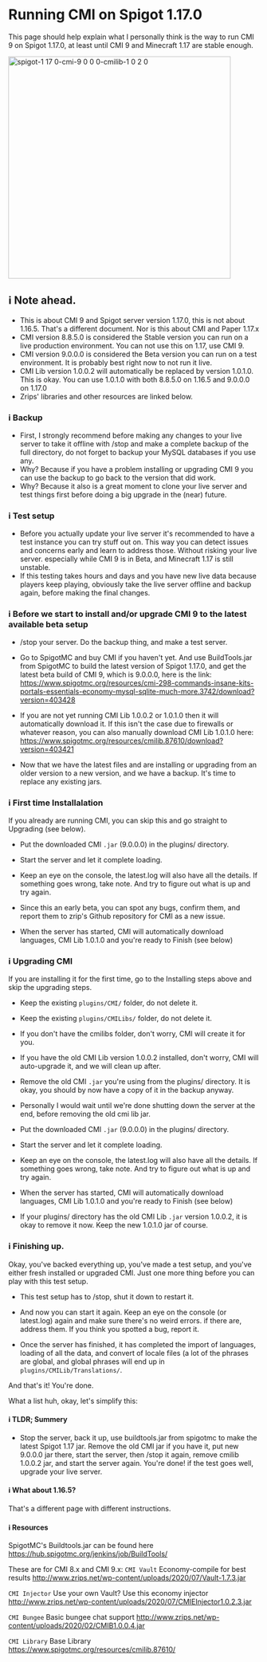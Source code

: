# Running CMI on Spigot 1.17.0

This page should help explain what I personally think is the way to run CMI 9 on Spigot 1.17.0, at least until CMI 9 and Minecraft 1.17 are stable enough.

<img width="446" alt="spigot-1 17 0-cmi-9 0 0 0-cmilib-1 0 2 0" src="https://user-images.githubusercontent.com/28841349/122257909-c1826600-ced0-11eb-9559-cf2f8c322413.png">

## <g-emoji class="g-emoji" alias="information_source" fallback-src="https://github.githubassets.com/images/icons/emoji/unicode/2139.png">ℹ️</g-emoji> Note ahead.

- This is about CMI 9 and Spigot server version 1.17.0, this is not about 1.16.5. That's a different document. Nor is this about CMI and Paper 1.17.x
- CMI version 8.8.5.0 is considered the Stable version you can run on a live production environment. You can not use this on 1.17, use CMI 9.
- CMI version 9.0.0.0 is considered the Beta version you can run on a test environment. It is probably best right now to not run it live.
- CMI Lib version 1.0.0.2 will automatically be replaced by version 1.0.1.0. This is okay. You can use 1.0.1.0 with both 8.8.5.0 on 1.16.5 and 9.0.0.0 on 1.17.0
- Zrips' libraries and other resources are linked below.

### <g-emoji class="g-emoji" alias="information_source" fallback-src="https://github.githubassets.com/images/icons/emoji/unicode/2139.png">ℹ️</g-emoji> Backup

- First, I strongly recommend before making any changes to your live server to take it offline with /stop and make a complete backup of the full directory, do not forget to backup your MySQL databases if you use any. 
- Why? Because if you have a problem installing or upgrading CMI 9 you can use the backup to go back to the version that did work.
- Why? Because it also is a great moment to clone your live server and test things first before doing a big upgrade in the (near) future.

### <g-emoji class="g-emoji" alias="information_source" fallback-src="https://github.githubassets.com/images/icons/emoji/unicode/2139.png">ℹ️</g-emoji> Test setup

- Before you actually update your live server it's recommended to have a test instance you can try stuff out on. This way you can detect issues and concerns early and learn to address those. Without risking your live server. especially while CMI 9 is in Beta, and Minecraft 1.17 is still unstable.
- If this testing takes hours and days and you have new live data because players keep playing, obviously take the live server offline and backup again, before making the final changes.

### <g-emoji class="g-emoji" alias="information_source" fallback-src="https://github.githubassets.com/images/icons/emoji/unicode/2139.png">ℹ️</g-emoji> Before we start to install and/or upgrade CMI 9 to the latest available beta setup

- /stop your server. Do the backup thing, and make a test server.

- Go to SpigotMC and buy CMI if you haven't yet. And use BuildTools.jar from SpigotMC to build the latest version of Spigot 1.17.0, and get the latest beta build of CMI 9, which is 9.0.0.0, here is the link: <https://www.spigotmc.org/resources/cmi-298-commands-insane-kits-portals-essentials-economy-mysql-sqlite-much-more.3742/download?version=403428>

- If you are not yet running CMI Lib 1.0.0.2 or 1.0.1.0 then it will automatically download it. If this isn't the case due to firewalls or whatever reason, you can also manually download CMI Lib 1.0.1.0 here: <https://www.spigotmc.org/resources/cmilib.87610/download?version=403421>

- Now that we have the latest files and are installing or upgrading from an older version to a new version, and we have a backup. It's time to replace any existing jars.

### <g-emoji class="g-emoji" alias="information_source" fallback-src="https://github.githubassets.com/images/icons/emoji/unicode/2139.png">ℹ️</g-emoji> First time Installalation

If you already are running CMI, you can skip this and go straight to Upgrading (see below).

- Put the downloaded CMI `.jar` (9.0.0.0) in the plugins/ directory. 

- Start the server and let it complete loading.

- Keep an eye on the console, the latest.log will also have all the details. If something goes wrong, take note. And try to figure out what is up and try again. 

- Since this an early beta, you can spot any bugs, confirm them, and report them to zrip's Github repository for CMI as a new issue.

- When the server has started, CMI will automatically download languages, CMI Lib 1.0.1.0 and you're ready to Finish (see below)

### <g-emoji class="g-emoji" alias="information_source" fallback-src="https://github.githubassets.com/images/icons/emoji/unicode/2139.png">ℹ️</g-emoji> Upgrading CMI

If you are installing it for the first time, go to the Installing steps above and skip the upgrading steps.

- Keep the existing `plugins/CMI/` folder, do not delete it.

- Keep the existing `plugins/CMILibs/` folder, do not delete it.

- If you don't have the cmilibs folder, don't worry, CMI will create it for you.

- If you have the old CMI Lib version 1.0.0.2 installed, don't worry, CMI will auto-upgrade it, and we will clean up after.

- Remove the old CMI `.jar` you're using from the plugins/ directory. It is okay, you should by now have a copy of it in the backup anyway. 

- Personally I would wait until we're done shutting down the server at the end, before removing the old cmi lib jar. 

- Put the downloaded CMI `.jar` (9.0.0.0) in the plugins/ directory. 

- Start the server and let it complete loading.

- Keep an eye on the console, the latest.log will also have all the details. If something goes wrong, take note. And try to figure out what is up and try again.

- When the server has started, CMI will automatically download languages, CMI Lib 1.0.1.0 and you're ready to Finish (see below)

- If your plugins/ directory has the old CMI Lib `.jar` version 1.0.0.2, it is okay to remove it now. Keep the new 1.0.1.0 jar of course.

### <g-emoji class="g-emoji" alias="information_source" fallback-src="https://github.githubassets.com/images/icons/emoji/unicode/2139.png">ℹ️</g-emoji> Finishing up.

Okay, you've backed everything up, you've made a test setup, and you've either fresh installed or upgraded CMI. Just one more thing before you can play with this test setup.

- This test setup has to /stop, shut it down to restart it.

- And now you can start it again. Keep an eye on the console (or latest.log) again and make sure there's no weird errors. if there are, address them. If you think you spotted a bug, report it.

- Once the server has finished, it has completed the import of languages, loading of all the data, and convert of locale files (a lot of the phrases are global, and global phrases will end up in `plugins/CMILib/Translations/`.

And that's it! You're done.

What a list huh, okay, let's simplify this:

#### <g-emoji class="g-emoji" alias="information_source" fallback-src="https://github.githubassets.com/images/icons/emoji/unicode/2139.png">ℹ️</g-emoji> TLDR; Summery

- Stop the server, back it up, use buildtools.jar from spigotmc to make the latest Spigot 1.17 jar. Remove the old CMI jar if you have it, put new 9.0.0.0 jar there, start the server, then /stop it again, remove cmilib 1.0.0.2 jar, and start the server again. You're done! if the test goes well, upgrade your live server.

#### <g-emoji class="g-emoji" alias="information_source" fallback-src="https://github.githubassets.com/images/icons/emoji/unicode/2139.png">ℹ️</g-emoji> What about 1.16.5?

That's a different page with different instructions. 

#### <g-emoji class="g-emoji" alias="information_source" fallback-src="https://github.githubassets.com/images/icons/emoji/unicode/2139.png">ℹ️</g-emoji> Resources

SpigotMC's Buildtools.jar can be found here <https://hub.spigotmc.org/jenkins/job/BuildTools/>

These are for CMI 8.x and CMI 9.x:
`CMI Vault` Economy-compile for best results
<http://www.zrips.net/wp-content/uploads/2020/07/Vault-1.7.3.jar>

`CMI Injector` Use your own Vault? Use this economy injector
<http://www.zrips.net/wp-content/uploads/2020/07/CMIEInjector1.0.2.3.jar>

`CMI Bungee` Basic bungee chat support
<http://www.zrips.net/wp-content/uploads/2020/02/CMIB1.0.0.4.jar>

`CMI Library` Base Library 
<https://www.spigotmc.org/resources/cmilib.87610/>
